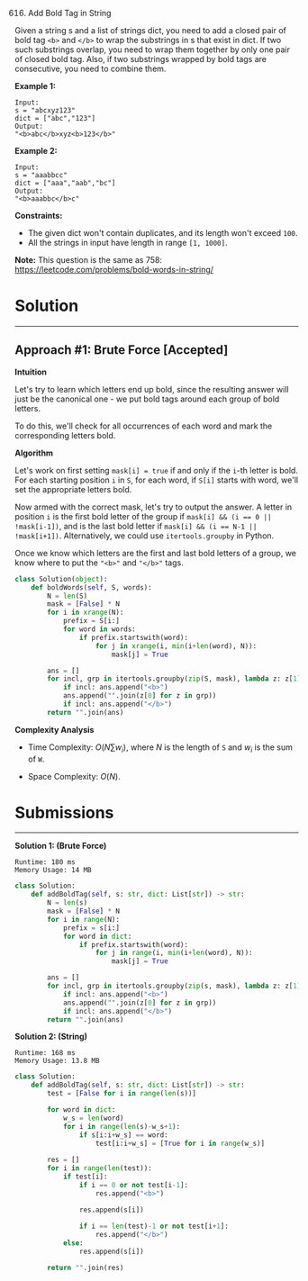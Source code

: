 616. Add Bold Tag in String

Given a string s and a list of strings dict, you need to add a closed pair of bold tag `<b>` and `</b>` to wrap the substrings in s that exist in dict. If two such substrings overlap, you need to wrap them together by only one pair of closed bold tag. Also, if two substrings wrapped by bold tags are consecutive, you need to combine them.

**Example 1:**
```
Input:
s = "abcxyz123"
dict = ["abc","123"]
Output:
"<b>abc</b>xyz<b>123</b>"
```

**Example 2:**
```
Input: 
s = "aaabbcc"
dict = ["aaa","aab","bc"]
Output:
"<b>aaabbc</b>c"
```

**Constraints:**

* The given dict won't contain duplicates, and its length won't exceed `100`.
* All the strings in input have length in range `[1, 1000]`.

**Note:** This question is the same as 758: https://leetcode.com/problems/bold-words-in-string/

# Solution
---
## Approach #1: Brute Force [Accepted]
**Intuition**

Let's try to learn which letters end up bold, since the resulting answer will just be the canonical one - we put bold tags around each group of bold letters.

To do this, we'll check for all occurrences of each word and mark the corresponding letters bold.

**Algorithm**

Let's work on first setting `mask[i] = true` if and only if the `i`-th letter is bold. For each starting position `i` in `S`, for each word, if `S[i]` starts with word, we'll set the appropriate letters bold.

Now armed with the correct mask, let's try to output the answer. A letter in position `i` is the first bold letter of the group if `mask[i] && (i == 0 || !mask[i-1])`, and is the last bold letter if `mask[i] && (i == N-1 || !mask[i+1])`. Alternatively, we could use `itertools.groupby` in Python.

Once we know which letters are the first and last bold letters of a group, we know where to put the `"<b>"` and `"</b>"` tags.

```python
class Solution(object):
    def boldWords(self, S, words):
        N = len(S)
        mask = [False] * N
        for i in xrange(N):
            prefix = S[i:]
            for word in words:
                if prefix.startswith(word):
                    for j in xrange(i, min(i+len(word), N)):
                        mask[j] = True

        ans = []
        for incl, grp in itertools.groupby(zip(S, mask), lambda z: z[1]):
            if incl: ans.append("<b>")
            ans.append("".join(z[0] for z in grp))
            if incl: ans.append("</b>")
        return "".join(ans)
```

**Complexity Analysis**

* Time Complexity: $O(N\sum w_i)$, where $N$ is the length of `S` and $w_i$ is the sum of `W`.

* Space Complexity: $O(N)$.

# Submissions
---
**Solution 1: (Brute Force)**
```
Runtime: 180 ms
Memory Usage: 14 MB
```
```python
class Solution:
    def addBoldTag(self, s: str, dict: List[str]) -> str:
        N = len(s)
        mask = [False] * N
        for i in range(N):
            prefix = s[i:]
            for word in dict:
                if prefix.startswith(word):
                    for j in range(i, min(i+len(word), N)):
                        mask[j] = True

        ans = []
        for incl, grp in itertools.groupby(zip(s, mask), lambda z: z[1]):
            if incl: ans.append("<b>")
            ans.append("".join(z[0] for z in grp))
            if incl: ans.append("</b>")
        return "".join(ans)
```

**Solution 2: (String)**
```
Runtime: 168 ms
Memory Usage: 13.8 MB
```
```python
class Solution:
    def addBoldTag(self, s: str, dict: List[str]) -> str:
        test = [False for i in range(len(s))]

        for word in dict:
            w_s = len(word)
            for i in range(len(s)-w_s+1):
                if s[i:i+w_s] == word:
                    test[i:i+w_s] = [True for i in range(w_s)]
        
        res = []
        for i in range(len(test)):
            if test[i]:
                if i == 0 or not test[i-1]:
                    res.append("<b>")

                res.append(s[i])
                
                if i == len(test)-1 or not test[i+1]:
                    res.append("</b>")
            else:
                res.append(s[i])

        return "".join(res)
```
